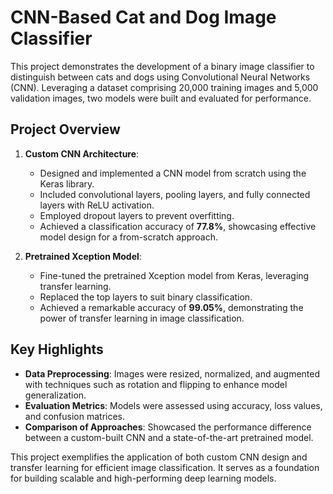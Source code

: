 # CNN-Based Cat and Dog Image Classifier  

This project demonstrates the development of a binary image classifier to distinguish between cats and dogs using Convolutional Neural Networks (CNN). Leveraging a dataset comprising 20,000 training images and 5,000 validation images, two models were built and evaluated for performance.  

## Project Overview  

1. **Custom CNN Architecture**:  
   - Designed and implemented a CNN model from scratch using the Keras library.  
   - Included convolutional layers, pooling layers, and fully connected layers with ReLU activation.  
   - Employed dropout layers to prevent overfitting.  
   - Achieved a classification accuracy of **77.8%**, showcasing effective model design for a from-scratch approach.  

2. **Pretrained Xception Model**:  
   - Fine-tuned the pretrained Xception model from Keras, leveraging transfer learning.  
   - Replaced the top layers to suit binary classification.  
   - Achieved a remarkable accuracy of **99.05%**, demonstrating the power of transfer learning in image classification.  

## Key Highlights  

- **Data Preprocessing**: Images were resized, normalized, and augmented with techniques such as rotation and flipping to enhance model generalization.  
- **Evaluation Metrics**: Models were assessed using accuracy, loss values, and confusion matrices.  
- **Comparison of Approaches**: Showcased the performance difference between a custom-built CNN and a state-of-the-art pretrained model.  

This project exemplifies the application of both custom CNN design and transfer learning for efficient image classification. It serves as a foundation for building scalable and high-performing deep learning models.  

